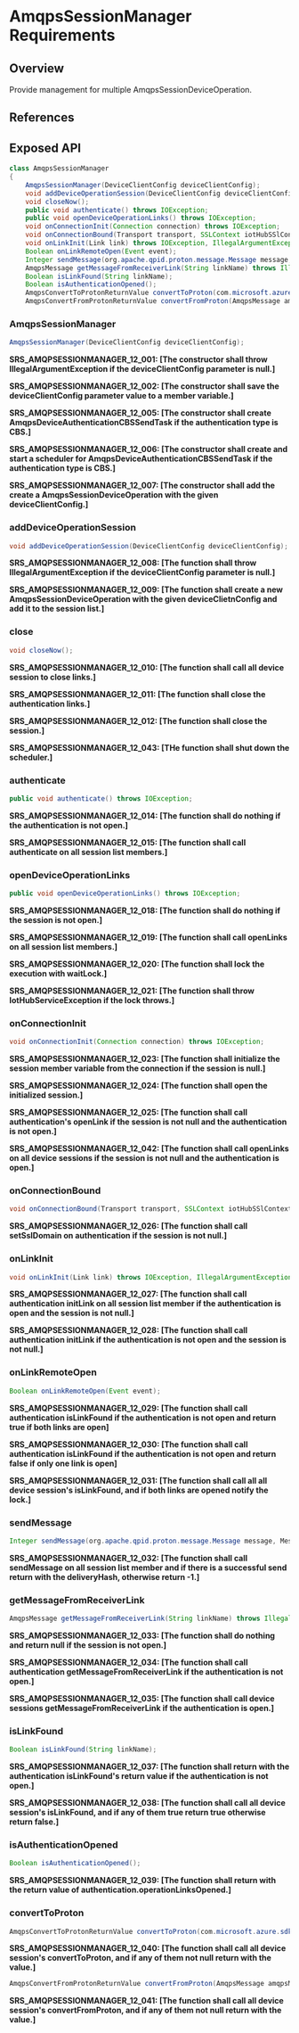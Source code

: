 # AmqpsSessionManager Requirements

## Overview

Provide management for multiple AmqpsSessionDeviceOperation.

## References

## Exposed API


```java
class AmqpsSessionManager
{
    AmqpsSessionManager(DeviceClientConfig deviceClientConfig);
    void addDeviceOperationSession(DeviceClientConfig deviceClientConfig);
    void closeNow();
    public void authenticate() throws IOException;
    public void openDeviceOperationLinks() throws IOException;
    void onConnectionInit(Connection connection) throws IOException;
    void onConnectionBound(Transport transport, SSLContext iotHubSSlContext);
    void onLinkInit(Link link) throws IOException, IllegalArgumentException;
    Boolean onLinkRemoteOpen(Event event);
    Integer sendMessage(org.apache.qpid.proton.message.Message message, MessageType messageType, IotHubConnectionString iotHubConnectionString) throws IOException;
    AmqpsMessage getMessageFromReceiverLink(String linkName) throws IllegalArgumentException, IOException;
    Boolean isLinkFound(String linkName);
    Boolean isAuthenticationOpened();
    AmqpsConvertToProtonReturnValue convertToProton(com.microsoft.azure.sdk.iot.device.Message message) throws IOException;
    AmqpsConvertFromProtonReturnValue convertFromProton(AmqpsMessage amqpsMessage, DeviceClientConfig deviceClientConfig) throws IOException;
```


### AmqpsSessionManager

```java
AmqpsSessionManager(DeviceClientConfig deviceClientConfig);
```

**SRS_AMQPSESSIONMANAGER_12_001: [**The constructor shall throw IllegalArgumentException if the deviceClientConfig parameter is null.**]**

**SRS_AMQPSESSIONMANAGER_12_002: [**The constructor shall save the deviceClientConfig parameter value to a member variable.**]**

**SRS_AMQPSESSIONMANAGER_12_005: [**The constructor shall create AmqpsDeviceAuthenticationCBSSendTask if the authentication type is CBS.**]**

**SRS_AMQPSESSIONMANAGER_12_006: [**The constructor shall create and start a scheduler for AmqpsDeviceAuthenticationCBSSendTask if the authentication type is CBS.**]**

**SRS_AMQPSESSIONMANAGER_12_007: [**The constructor shall add the create a AmqpsSessionDeviceOperation with the given deviceClientConfig.**]**


### addDeviceOperationSession

```java
void addDeviceOperationSession(DeviceClientConfig deviceClientConfig);
```

**SRS_AMQPSESSIONMANAGER_12_008: [**The function shall throw IllegalArgumentException if the deviceClientConfig parameter is null.**]**

**SRS_AMQPSESSIONMANAGER_12_009: [**The function shall create a new  AmqpsSessionDeviceOperation with the given deviceClietnConfig and add it to the session list.**]**


### close

```java
void closeNow();
```

**SRS_AMQPSESSIONMANAGER_12_010: [**The function shall call all device session to close links.**]**

**SRS_AMQPSESSIONMANAGER_12_011: [**The function shall close the authentication links.**]**

**SRS_AMQPSESSIONMANAGER_12_012: [**The function shall close the session.**]**

**SRS_AMQPSESSIONMANAGER_12_043: [**THe function shall shut down the scheduler.**]**


### authenticate

```java
public void authenticate() throws IOException;
```

**SRS_AMQPSESSIONMANAGER_12_014: [**The function shall do nothing if the authentication is not open.**]**

**SRS_AMQPSESSIONMANAGER_12_015: [**The function shall call authenticate on all session list members.**]**


### openDeviceOperationLinks

```java
public void openDeviceOperationLinks() throws IOException;
```

**SRS_AMQPSESSIONMANAGER_12_018: [**The function shall do nothing if the session is not open.**]**

**SRS_AMQPSESSIONMANAGER_12_019: [**The function shall call openLinks on all session list members.**]**

**SRS_AMQPSESSIONMANAGER_12_020: [**The function shall lock the execution with waitLock.**]**

**SRS_AMQPSESSIONMANAGER_12_021: [**The function shall throw IotHubServiceException if the lock throws.**]**


### onConnectionInit

```java
void onConnectionInit(Connection connection) throws IOException;
```

**SRS_AMQPSESSIONMANAGER_12_023: [**The function shall initialize the session member variable from the connection if the session is null.**]**

**SRS_AMQPSESSIONMANAGER_12_024: [**The function shall open the initialized session.**]**

**SRS_AMQPSESSIONMANAGER_12_025: [**The function shall call authentication's openLink if the session is not null and the authentication is not open.**]**

**SRS_AMQPSESSIONMANAGER_12_042: [**The function shall call openLinks on all device sessions if the session is not null and the authentication is open.**]**


### onConnectionBound

```java
void onConnectionBound(Transport transport, SSLContext iotHubSSlContext);
```

**SRS_AMQPSESSIONMANAGER_12_026: [**The function shall call setSslDomain on authentication if the session is not null.**]**


### onLinkInit

```java
void onLinkInit(Link link) throws IOException, IllegalArgumentException;
```

**SRS_AMQPSESSIONMANAGER_12_027: [**The function shall call authentication initLink on all session list member if the authentication is open and the session is not null.**]**

**SRS_AMQPSESSIONMANAGER_12_028: [**The function shall call authentication initLink if the authentication is not open and the session is not null.**]**


### onLinkRemoteOpen

```java
Boolean onLinkRemoteOpen(Event event);
```

**SRS_AMQPSESSIONMANAGER_12_029: [**The function shall call authentication isLinkFound if the authentication is not open and return true if both links are open**]**

**SRS_AMQPSESSIONMANAGER_12_030: [**The function shall call authentication isLinkFound if the authentication is not open and return false if only one link is open**]**

**SRS_AMQPSESSIONMANAGER_12_031: [**The function shall call all all device session's isLinkFound, and if both links are opened notify the lock.**]**


### sendMessage

```java
Integer sendMessage(org.apache.qpid.proton.message.Message message, MessageType messageType, IotHubConnectionString iotHubConnectionString) throws IOException;
```

**SRS_AMQPSESSIONMANAGER_12_032: [**The function shall call sendMessage on all session list member and if there is a successful send return with the deliveryHash, otherwise return -1.**]**


### getMessageFromReceiverLink

```java
AmqpsMessage getMessageFromReceiverLink(String linkName) throws IllegalArgumentException, IOException;
```

**SRS_AMQPSESSIONMANAGER_12_033: [**The function shall do nothing and return null if the session is not open.**]**

**SRS_AMQPSESSIONMANAGER_12_034: [**The function shall call authentication getMessageFromReceiverLink if the authentication is not open.**]**

**SRS_AMQPSESSIONMANAGER_12_035: [**The function shall call device sessions getMessageFromReceiverLink if the authentication is open.**]**


### isLinkFound

```java
Boolean isLinkFound(String linkName);
```    

**SRS_AMQPSESSIONMANAGER_12_037: [**The function shall return with the authentication isLinkFound's return value if the authentication is not open.**]**

**SRS_AMQPSESSIONMANAGER_12_038: [**The function shall call all device session's isLinkFound, and if any of them true return true otherwise return false.**]**



### isAuthenticationOpened

```java
Boolean isAuthenticationOpened();
```    

**SRS_AMQPSESSIONMANAGER_12_039: [**The function shall return with the return value of authentication.operationLinksOpened.**]**


### convertToProton

```java
AmqpsConvertToProtonReturnValue convertToProton(com.microsoft.azure.sdk.iot.device.Message message) throws IOException;
```    

**SRS_AMQPSESSIONMANAGER_12_040: [**The function shall call all device session's convertToProton, and if any of them not null return with the value.**]**


```java
AmqpsConvertFromProtonReturnValue convertFromProton(AmqpsMessage amqpsMessage, DeviceClientConfig deviceClientConfig) throws IOException;
```    

**SRS_AMQPSESSIONMANAGER_12_041: [**The function shall call all device session's convertFromProton, and if any of them not null return with the value.**]**
